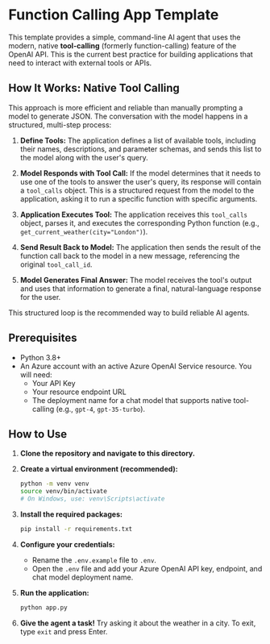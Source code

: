 # Function Calling App Template

This template provides a simple, command-line AI agent that uses the modern, native **tool-calling** (formerly function-calling) feature of the OpenAI API. This is the current best practice for building applications that need to interact with external tools or APIs.

## How It Works: Native Tool Calling

This approach is more efficient and reliable than manually prompting a model to generate JSON. The conversation with the model happens in a structured, multi-step process:

1.  **Define Tools:** The application defines a list of available tools, including their names, descriptions, and parameter schemas, and sends this list to the model along with the user's query.

2.  **Model Responds with Tool Call:** If the model determines that it needs to use one of the tools to answer the user's query, its response will contain a `tool_calls` object. This is a structured request from the model to the application, asking it to run a specific function with specific arguments.

3.  **Application Executes Tool:** The application receives this `tool_calls` object, parses it, and executes the corresponding Python function (e.g., `get_current_weather(city="London")`).

4.  **Send Result Back to Model:** The application then sends the result of the function call back to the model in a new message, referencing the original `tool_call_id`.

5.  **Model Generates Final Answer:** The model receives the tool's output and uses that information to generate a final, natural-language response for the user.

This structured loop is the recommended way to build reliable AI agents.

## Prerequisites

- Python 3.8+
- An Azure account with an active Azure OpenAI Service resource. You will need:
  - Your API Key
  - Your resource endpoint URL
  - The deployment name for a chat model that supports native tool-calling (e.g., `gpt-4`, `gpt-35-turbo`).

## How to Use

1.  **Clone the repository and navigate to this directory.**

2.  **Create a virtual environment (recommended):**
    ```bash
    python -m venv venv
    source venv/bin/activate
    # On Windows, use: venv\Scripts\activate
    ```

3.  **Install the required packages:**
    ```bash
    pip install -r requirements.txt
    ```

4.  **Configure your credentials:**
    -   Rename the `.env.example` file to `.env`.
    -   Open the `.env` file and add your Azure OpenAI API key, endpoint, and chat model deployment name.

5.  **Run the application:**
    ```bash
    python app.py
    ```

6.  **Give the agent a task!** Try asking it about the weather in a city. To exit, type `exit` and press Enter.
